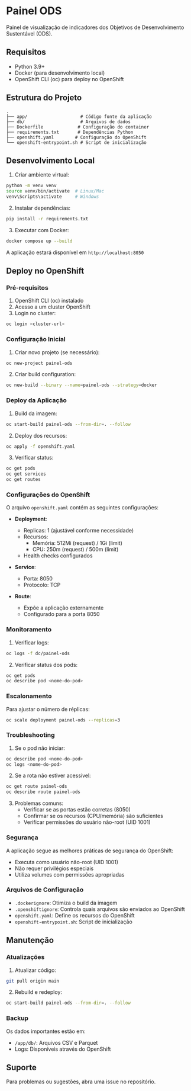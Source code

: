 # Painel ODS

Painel de visualização de indicadores dos Objetivos de Desenvolvimento Sustentável (ODS).

## Requisitos

- Python 3.9+
- Docker (para desenvolvimento local)
- OpenShift CLI (oc) para deploy no OpenShift

## Estrutura do Projeto

```
.
├── app/                    # Código fonte da aplicação
├── db/                     # Arquivos de dados
├── Dockerfile             # Configuração do container
├── requirements.txt       # Dependências Python
├── openshift.yaml        # Configuração do OpenShift
└── openshift-entrypoint.sh # Script de inicialização
```

## Desenvolvimento Local

1. Criar ambiente virtual:
```bash
python -m venv venv
source venv/bin/activate  # Linux/Mac
venv\Scripts\activate     # Windows
```

2. Instalar dependências:
```bash
pip install -r requirements.txt
```

3. Executar com Docker:
```bash
docker compose up --build
```

A aplicação estará disponível em `http://localhost:8050`

## Deploy no OpenShift

### Pré-requisitos

1. OpenShift CLI (oc) instalado
2. Acesso a um cluster OpenShift
3. Login no cluster:
```bash
oc login <cluster-url>
```

### Configuração Inicial

1. Criar novo projeto (se necessário):
```bash
oc new-project painel-ods
```

2. Criar build configuration:
```bash
oc new-build --binary --name=painel-ods --strategy=docker
```

### Deploy da Aplicação

1. Build da imagem:
```bash
oc start-build painel-ods --from-dir=. --follow
```

2. Deploy dos recursos:
```bash
oc apply -f openshift.yaml
```

3. Verificar status:
```bash
oc get pods
oc get services
oc get routes
```

### Configurações do OpenShift

O arquivo `openshift.yaml` contém as seguintes configurações:

- **Deployment**:
  - Replicas: 1 (ajustável conforme necessidade)
  - Recursos:
    - Memória: 512Mi (request) / 1Gi (limit)
    - CPU: 250m (request) / 500m (limit)
  - Health checks configurados

- **Service**:
  - Porta: 8050
  - Protocolo: TCP

- **Route**:
  - Expõe a aplicação externamente
  - Configurado para a porta 8050

### Monitoramento

1. Verificar logs:
```bash
oc logs -f dc/painel-ods
```

2. Verificar status dos pods:
```bash
oc get pods
oc describe pod <nome-do-pod>
```

### Escalonamento

Para ajustar o número de réplicas:
```bash
oc scale deployment painel-ods --replicas=3
```

### Troubleshooting

1. Se o pod não iniciar:
```bash
oc describe pod <nome-do-pod>
oc logs <nome-do-pod>
```

2. Se a rota não estiver acessível:
```bash
oc get route painel-ods
oc describe route painel-ods
```

3. Problemas comuns:
   - Verificar se as portas estão corretas (8050)
   - Confirmar se os recursos (CPU/memória) são suficientes
   - Verificar permissões do usuário não-root (UID 1001)

### Segurança

A aplicação segue as melhores práticas de segurança do OpenShift:
- Executa como usuário não-root (UID 1001)
- Não requer privilégios especiais
- Utiliza volumes com permissões apropriadas

### Arquivos de Configuração

- `.dockerignore`: Otimiza o build da imagem
- `.openshiftignore`: Controla quais arquivos são enviados ao OpenShift
- `openshift.yaml`: Define os recursos do OpenShift
- `openshift-entrypoint.sh`: Script de inicialização

## Manutenção

### Atualizações

1. Atualizar código:
```bash
git pull origin main
```

2. Rebuild e redeploy:
```bash
oc start-build painel-ods --from-dir=. --follow
```

### Backup

Os dados importantes estão em:
- `/app/db/`: Arquivos CSV e Parquet
- Logs: Disponíveis através do OpenShift

## Suporte

Para problemas ou sugestões, abra uma issue no repositório.